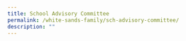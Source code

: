 ```yaml
---
title: School Advisory Committee
permalink: /white-sands-family/sch-advisory-committee/
description: ""
---
```

